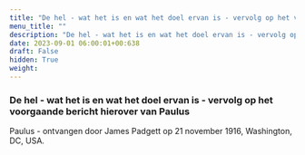 ```yaml
---
title: "De hel - wat het is en wat het doel ervan is - vervolg op het voorgaande bericht hierover van Paulus"
menu_title: ""
description: "De hel - wat het is en wat het doel ervan is - vervolg op het voorgaande bericht hierover van Paulus"
date: 2023-09-01 06:00:01+00:638
draft: False
hidden: True
weight:
---
```

### De hel - wat het is en wat het doel ervan is - vervolg op het voorgaande bericht hierover van Paulus

Paulus - ontvangen door James Padgett op 21 november 1916, Washington, DC, USA.

